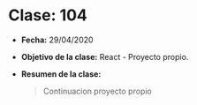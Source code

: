 # Clase: 104

- **Fecha:** 29/04/2020
- **Objetivo de la clase:** React - Proyecto propio.
- **Resumen de la clase:**

  > Continuacion proyecto propio